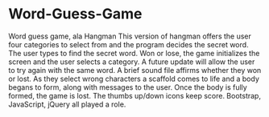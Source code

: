# Word-Guess-Game
Word guess game, ala Hangman
This version of hangman offers the user four categories to select from and the program decides the secret word. The user types to find the secret word. Won or lose, the game initializes the screen and the user selects a category. A future update will allow the user to try again with the same word. A brief sound file affirms whether they won or lost. As they select wrong characters a scaffold comes to life and a body begans to form, along with messages to the user. Once the body is fully formed, the game is lost. The thumbs up/down icons keep score. Bootstrap, JavaScript, jQuery all played a role. 
